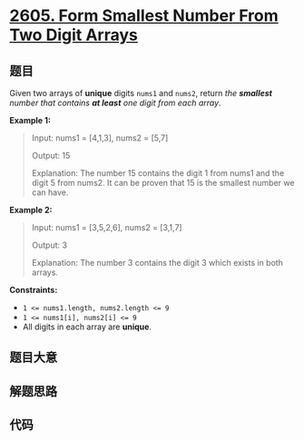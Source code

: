 # [2605. Form Smallest Number From Two Digit Arrays](https://leetcode.com/problems/form-smallest-number-from-two-digit-arrays/)

## 题目

Given two arrays of **unique** digits `nums1` and `nums2`, return _the
**smallest** number that contains **at least** one digit from each array_.



**Example 1:**

> Input: nums1 = [4,1,3], nums2 = [5,7]
> 
> Output: 15
> 
> Explanation: The number 15 contains the digit 1 from nums1 and the digit 5 from nums2. It can be proven that 15 is the smallest number we can have.

**Example 2:**

> Input: nums1 = [3,5,2,6], nums2 = [3,1,7]
> 
> Output: 3
> 
> Explanation: The number 3 contains the digit 3 which exists in both arrays.

**Constraints:**

  * `1 <= nums1.length, nums2.length <= 9`
  * `1 <= nums1[i], nums2[i] <= 9`
  * All digits in each array are **unique**.


## 题目大意

## 解题思路

## 代码

```javascript

```


